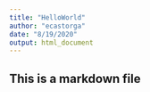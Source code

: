 ```yaml
---
title: "HelloWorld"
author: "ecastorga"
date: "8/19/2020"
output: html_document
---
```


## This is a markdown file
